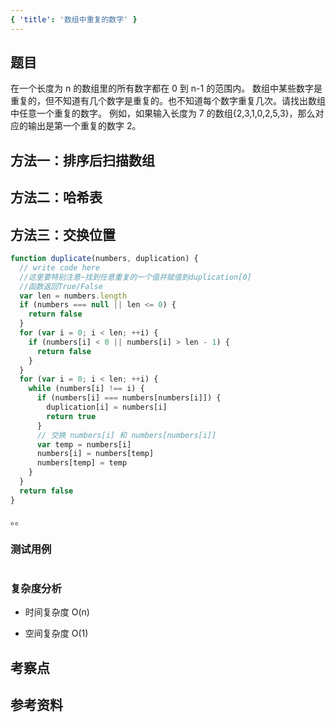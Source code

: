 ```yaml
---
{ 'title': '数组中重复的数字' }
---
```


## 题目

在一个长度为 n 的数组里的所有数字都在 0 到 n-1 的范围内。 数组中某些数字是重复的，但不知道有几个数字是重复的。也不知道每个数字重复几次。请找出数组中任意一个重复的数字。 例如，如果输入长度为 7 的数组{2,3,1,0,2,5,3}，那么对应的输出是第一个重复的数字 2。

## 方法一：排序后扫描数组

## 方法二：哈希表

## 方法三：交换位置

```js
function duplicate(numbers, duplication) {
  // write code here
  //这里要特别注意~找到任意重复的一个值并赋值到duplication[0]
  //函数返回True/False
  var len = numbers.length
  if (numbers === null || len <= 0) {
    return false
  }
  for (var i = 0; i < len; ++i) {
    if (numbers[i] < 0 || numbers[i] > len - 1) {
      return false
    }
  }
  for (var i = 0; i < len; ++i) {
    while (numbers[i] !== i) {
      if (numbers[i] === numbers[numbers[i]]) {
        duplication[i] = numbers[i]
        return true
      }
      // 交换 numbers[i] 和 numbers[numbers[i]]
      var temp = numbers[i]
      numbers[i] = numbers[temp]
      numbers[temp] = temp
    }
  }
  return false
}
```

。。

### 测试用例

```js
```

### 复杂度分析

- 时间复杂度 O(n)

- 空间复杂度 O(1)

## 考察点

## 参考资料
